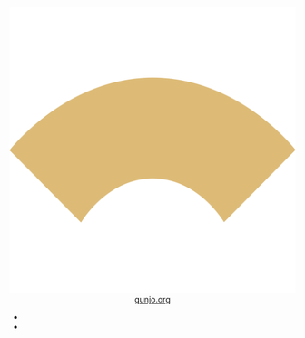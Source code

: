 <header>
  <a href="/" class="nav"><img src="/assets/icon.svg" class="icon-2x" />gunjo.org</a>
  <nav>
    <ul>
      <li><a href="https://bsky.app/profile/{{ site.did }}" class="nav"><i class="icon-bluesky icon-2x"></i></a></li>
      <li><a href="https://github.com/orgs/{{ site.github }}/discussions" class="nav"><i class="icon-github icon-2x"></i></a></li>
    </ul>
  </nav>
</header>
